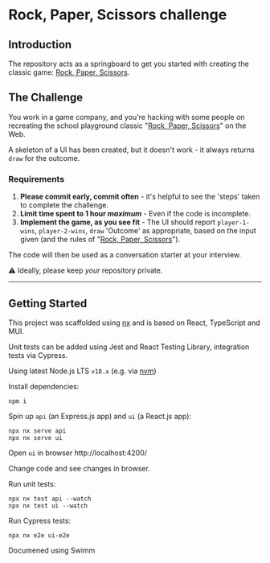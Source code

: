 # Rock, Paper, Scissors challenge

## Introduction

The repository acts as a springboard to get you started with creating the classic game: [Rock, Paper, Scissors][rps].

## The Challenge

You work in a game company, and you're hacking with some people on recreating the school playground classic "[Rock, Paper, Scissors][rps]" on the Web.

A skeleton of a UI has been created, but it doesn't work - it always returns `draw` for the outcome.

### Requirements

1. **Please commit early, commit often** - it's helpful to see the 'steps' taken to complete the challenge.
1. **Limit time spent to 1 hour _maximum_** - Even if the code is incomplete.
1. **Implement the game, as you see fit** - The UI should report `player-1-wins`, `player-2-wins`, `draw` 'Outcome' as appropriate, based on the input given (and the rules of "[Rock, Paper, Scissors][rps]").

The code will then be used as a conversation starter at your interview.

⚠ Ideally, please keep _your_ repository private.

---

## Getting Started

This project was scaffolded using [nx](https://nx.dev/) and is based on React, TypeScript and MUI.

Unit tests can be added using Jest and React Testing Library, integration tests via Cypress.

Using latest Node.js LTS `v18.x` (e.g. via [nvm](https://github.com/nvm-sh/nvm))

Install dependencies:

```shell
npm i
```

Spin up `api` (an Express.js app) and `ui` (a React.js app):

```shell
npx nx serve api
npx nx serve ui
```

Open `ui` in browser http://localhost:4200/

Change code and see changes in browser.

Run unit tests:

```shell
npx nx test api --watch
npx nx test ui --watch
```

Run Cypress tests:

```shell
npx nx e2e ui-e2e
```

[rps]:https://en.wikipedia.org/wiki/Rock_paper_scissors

Documened using Swimm
